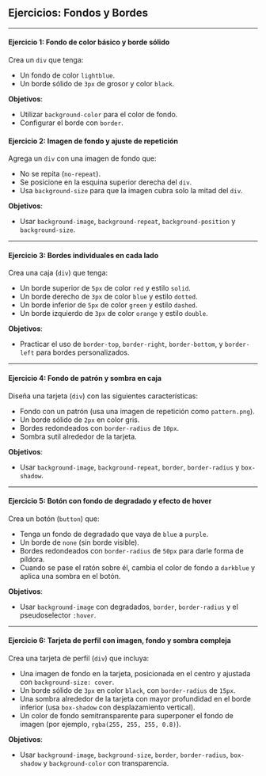 ## **Ejercicios: Fondos y Bordes**

---

#### **Ejercicio 1: Fondo de color básico y borde sólido**

Crea un `div` que tenga:

- Un fondo de color `lightblue`.
- Un borde sólido de `3px` de grosor y color `black`.

**Objetivos**:

- Utilizar `background-color` para el color de fondo.
- Configurar el borde con `border`.

#### **Ejercicio 2: Imagen de fondo y ajuste de repetición**

Agrega un `div` con una imagen de fondo que:

- No se repita (`no-repeat`).
- Se posicione en la esquina superior derecha del `div`.
- Usa `background-size` para que la imagen cubra solo la mitad del `div`.

**Objetivos**:

- Usar `background-image`, `background-repeat`, `background-position` y `background-size`.

---

#### **Ejercicio 3: Bordes individuales en cada lado**

Crea una caja (`div`) que tenga:

- Un borde superior de `5px` de color `red` y estilo `solid`.
- Un borde derecho de `3px` de color `blue` y estilo `dotted`.
- Un borde inferior de `5px` de color `green` y estilo `dashed`.
- Un borde izquierdo de `3px` de color `orange` y estilo `double`.

**Objetivos**:

- Practicar el uso de `border-top`, `border-right`, `border-bottom`, y `border-left` para bordes personalizados.

---

#### **Ejercicio 4: Fondo de patrón y sombra en caja**

Diseña una tarjeta (`div`) con las siguientes características:

- Fondo con un patrón (usa una imagen de repetición como `pattern.png`).
- Un borde sólido de `2px` en color gris.
- Bordes redondeados con `border-radius` de `10px`.
- Sombra sutil alrededor de la tarjeta.

**Objetivos**:

- Usar `background-image`, `background-repeat`, `border`, `border-radius` y `box-shadow`.

---

#### **Ejercicio 5: Botón con fondo de degradado y efecto de hover**

Crea un botón (`button`) que:

- Tenga un fondo de degradado que vaya de `blue` a `purple`.
- Un borde de `none` (sin borde visible).
- Bordes redondeados con `border-radius` de `50px` para darle forma de píldora.
- Cuando se pase el ratón sobre él, cambia el color de fondo a `darkblue` y aplica una sombra en el botón.

**Objetivos**:

- Usar `background-image` con degradados, `border`, `border-radius` y el pseudoselector `:hover`.

---

#### **Ejercicio 6: Tarjeta de perfil con imagen, fondo y sombra compleja**

Crea una tarjeta de perfil (`div`) que incluya:

- Una imagen de fondo en la tarjeta, posicionada en el centro y ajustada con `background-size: cover`.
- Un borde sólido de `3px` en color `black`, con `border-radius` de `15px`.
- Una sombra alrededor de la tarjeta con mayor profundidad en el borde inferior (usa `box-shadow` con desplazamiento vertical).
- Un color de fondo semitransparente para superponer el fondo de imagen (por ejemplo, `rgba(255, 255, 255, 0.8)`).

**Objetivos**:

- Usar `background-image`, `background-size`, `border`, `border-radius`, `box-shadow` y `background-color` con transparencia.
